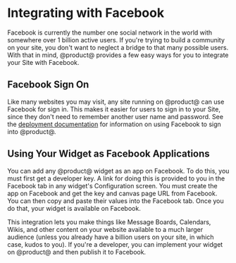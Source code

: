 # Integrating with Facebook [](id=integrating-with-facebook)

Facebook is currently the number one social network in the world with somewhere
over 1 billion active users. If you're trying to build a community on your site, 
you don't want to neglect a bridge to that many possible users. With that in 
mind, @product@ provides a few easy ways for you to integrate your Site with 
Facebook.

## Facebook Sign On [](id=facebook-sign-on)

Like many websites you may visit, any site running on @product@ can use
Facebook for sign in. This makes it easier for users to sign in to your 
Site, since they don't need to remember another user name and password. See the
[deployment documentation](/discover/deployment/-/knowledge_base/7-1/facebook-connect-single-sign-on-authentication) 
for information on using Facebook to sign into @product@. 

## Using Your Widget as Facebook Applications [](id=using-your-widget-as-facebook-applications)

You can add any @product@ widget as an app on Facebook. To do this, you must 
first get a developer key. A link for doing this is provided to you in the 
Facebook tab in any widget's Configuration screen. You must create the app on 
Facebook and get the key and canvas page URL from Facebook. You can then copy 
and paste their values into the Facebook tab. Once you do that, your widget is 
available on Facebook. 

This integration lets you make things like Message Boards, Calendars, Wikis, and 
other content on your website available to a much larger audience (unless you 
already have a billion users on your site, in which case, kudos to you). If 
you're a developer, you can implement your widget on @product@ and then publish 
it to Facebook. 
